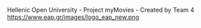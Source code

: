 Hellenic Open University - Project myMovies - Created by Team 4
https://www.eap.gr/images/logo_eap_new.png
